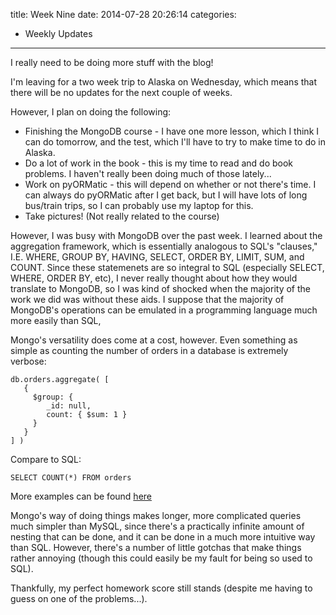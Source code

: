 title: Week Nine
date: 2014-07-28 20:26:14
categories:
 - Weekly Updates
---
I really need to be doing more stuff with the blog!

I'm leaving for a two week trip to Alaska on Wednesday, which means that there will be no updates for the next couple of weeks.

However, I plan on doing the following:

* Finishing the MongoDB course - I have one more lesson, which I think I can do tomorrow, and the test, which I'll have to try to make time to do in Alaska.
* Do a lot of work in the book - this is my time to read and do book problems. I haven't really been doing much of those lately...
* Work on pyORMatic - this will depend on whether or not there's time. I can always do pyORMatic after I get back, but I will have lots of long bus/train trips, so I can probably use my laptop for this.
* Take pictures! (Not really related to the course)


However, I was busy with MongoDB over the past week. I learned about the aggregation framework, which is essentially analogous to SQL's "clauses," I.E. WHERE, GROUP BY, HAVING, SELECT, ORDER BY, LIMIT, SUM, and COUNT. Since these statemenets are so integral to SQL (especially SELECT, WHERE, ORDER BY, etc), I never really thought about how they would translate to MongoDB, so I was kind of shocked when the majority of the work we did was without these aids. I suppose that the majority of MongoDB's operations can be emulated in a programming language much more easily than SQL,

Mongo's versatility does come at a cost, however. Even something as simple as counting the number of orders in a database is extremely verbose:

```
db.orders.aggregate( [
   {
     $group: {
        _id: null,
        count: { $sum: 1 }
     }
   }
] )
```

Compare to SQL:

```
SELECT COUNT(*) FROM orders
```

More examples can be found [here](http://docs.mongodb.org/manual/reference/sql-aggregation-comparison/)

Mongo's way of doing things makes longer, more complicated queries much simpler than MySQL, since there's a practically infinite amount of nesting that can be done, and it can be done in a much more intuitive way than SQL. However, there's a number of little gotchas that make things rather annoying (though this could easily be my fault for being so used to SQL).

Thankfully, my perfect homework score still stands (despite me having to guess on one of the problems...). 
